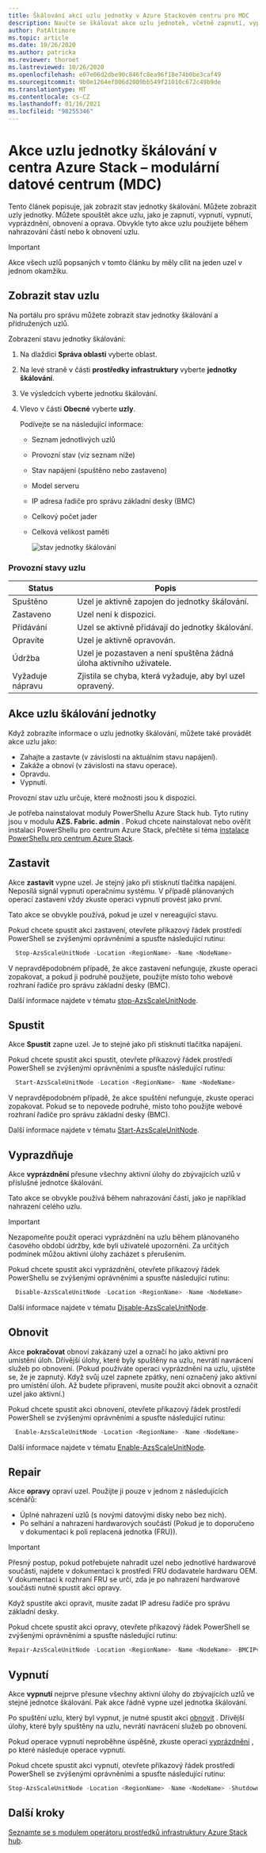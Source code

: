 ```yaml
---
title: Škálování akcí uzlu jednotky v Azure Stackovém centru pro MDC
description: Naučte se škálovat akce uzlu jednotek, včetně zapnutí, vypnutí, zakázání, obnovení a zobrazení stavu uzlu v integrovaných systémech centra Azure Stack.
author: PatAltimore
ms.topic: article
ms.date: 10/26/2020
ms.author: patricka
ms.reviewer: thoroet
ms.lastreviewed: 10/26/2020
ms.openlocfilehash: e07e06d2dbe90c846fc8ea96f18e74b0be3caf49
ms.sourcegitcommit: 9b0e1264ef006d2009bb549f21010c672c49b9de
ms.translationtype: MT
ms.contentlocale: cs-CZ
ms.lasthandoff: 01/16/2021
ms.locfileid: "98255346"
---
```

# <a name="scale-unit-node-actions-in-azure-stack-hub---modular-data-center-mdc"></a>Akce uzlu jednotky škálování v centra Azure Stack – modulární datové centrum (MDC)

Tento článek popisuje, jak zobrazit stav jednotky škálování. Můžete zobrazit uzly jednotky. Můžete spouštět akce uzlu, jako je zapnutí, vypnutí, vypnutí, vyprázdnění, obnovení a oprava. Obvykle tyto akce uzlu použijete během nahrazování částí nebo k obnovení uzlu.

> [!Important]  
> Akce všech uzlů popsaných v tomto článku by měly cílit na jeden uzel v jednom okamžiku.

## <a name="view-the-node-status"></a>Zobrazit stav uzlu

Na portálu pro správu můžete zobrazit stav jednotky škálování a přidružených uzlů.

Zobrazení stavu jednotky škálování:

1. Na dlaždici **Správa oblasti** vyberte oblast.
2. Na levé straně v části **prostředky infrastruktury** vyberte **jednotky škálování**.
3. Ve výsledcích vyberte jednotku škálování.
4. Vlevo v části **Obecné** vyberte **uzly**.

   Podívejte se na následující informace:

   - Seznam jednotlivých uzlů
   - Provozní stav (viz seznam níže)
   - Stav napájení (spuštěno nebo zastaveno)
   - Model serveru
   - IP adresa řadiče pro správu základní desky (BMC)
   - Celkový počet jader
   - Celková velikost paměti

     ![stav jednotky škálování](media/azure-stack-node-actions/multinode-actions.png)

### <a name="node-operational-states"></a>Provozní stavy uzlu

| Status | Popis |
|----------------------|-------------------------------------------------------------------|
| Spuštěno | Uzel je aktivně zapojen do jednotky škálování. |
| Zastaveno | Uzel není k dispozici. |
| Přidávání | Uzel se aktivně přidávají do jednotky škálování. |
| Opravíte | Uzel je aktivně opravován. |
| Údržba | Uzel je pozastaven a není spuštěna žádná úloha aktivního uživatele. |
| Vyžaduje nápravu | Zjistila se chyba, která vyžaduje, aby byl uzel opravený. |

## <a name="scale-unit-node-actions"></a>Akce uzlu škálování jednotky

Když zobrazíte informace o uzlu jednotky škálování, můžete také provádět akce uzlu jako:

 - Zahajte a zastavte (v závislosti na aktuálním stavu napájení).
 - Zakáže a obnoví (v závislosti na stavu operace).
 - Opravdu.
 - Vypnutí.

Provozní stav uzlu určuje, které možnosti jsou k dispozici.

Je potřeba nainstalovat moduly PowerShellu Azure Stack hub. Tyto rutiny jsou v modulu **AZS. Fabric. admin** . Pokud chcete nainstalovat nebo ověřit instalaci PowerShellu pro centrum Azure Stack, přečtěte si téma [instalace PowerShellu pro centrum Azure Stack](../../operator/powershell-install-az-module.md).

## <a name="stop"></a>Zastavit

Akce **zastavit** vypne uzel. Je stejný jako při stisknutí tlačítka napájení. Neposílá signál vypnutí operačnímu systému. V případě plánovaných operací zastavení vždy zkuste operaci vypnutí provést jako první.

Tato akce se obvykle používá, pokud je uzel v nereagující stavu.

Pokud chcete spustit akci zastavení, otevřete příkazový řádek prostředí PowerShell se zvýšenými oprávněními a spusťte následující rutinu:

```powershell  
  Stop-AzsScaleUnitNode -Location <RegionName> -Name <NodeName>
```

V nepravděpodobném případě, že akce zastavení nefunguje, zkuste operaci zopakovat, a pokud ji podruhé použijete, použijte místo toho webové rozhraní řadiče pro správu základní desky (BMC).

Další informace najdete v tématu [stop-AzsScaleUnitNode](/powershell/module/azs.fabric.admin/stop-azsscaleunitnode).

## <a name="start"></a>Spustit

Akce **Spustit** zapne uzel. Je to stejné jako při stisknutí tlačítka napájení.

Pokud chcete spustit akci spustit, otevřete příkazový řádek prostředí PowerShell se zvýšenými oprávněními a spusťte následující rutinu:

```powershell  
  Start-AzsScaleUnitNode -Location <RegionName> -Name <NodeName>
```

V nepravděpodobném případě, že akce spuštění nefunguje, zkuste operaci zopakovat. Pokud se to nepovede podruhé, místo toho použijte webové rozhraní řadiče pro správu základní desky (BMC).

Další informace najdete v tématu [Start-AzsScaleUnitNode](/powershell/module/azs.fabric.admin/start-azsscaleunitnode).

## <a name="drain"></a>Vyprazdňuje

Akce **vyprázdnění** přesune všechny aktivní úlohy do zbývajících uzlů v příslušné jednotce škálování.

Tato akce se obvykle používá během nahrazování částí, jako je například nahrazení celého uzlu.

> [!Important]
> Nezapomeňte použít operaci vyprázdnění na uzlu během plánovaného časového období údržby, kde byli uživatelé upozorněni. Za určitých podmínek můžou aktivní úlohy zacházet s přerušením.

Pokud chcete spustit akci vyprázdnění, otevřete příkazový řádek PowerShellu se zvýšenými oprávněními a spusťte následující rutinu:

```powershell  
  Disable-AzsScaleUnitNode -Location <RegionName> -Name <NodeName>
```

Další informace najdete v tématu [Disable-AzsScaleUnitNode](/powershell/module/azs.fabric.admin/disable-azsscaleunitnode).

## <a name="resume"></a>Obnovit

Akce **pokračovat** obnoví zakázaný uzel a označí ho jako aktivní pro umístění úloh. Dřívější úlohy, které byly spuštěny na uzlu, nevrátí navrácení služeb po obnovení. (Pokud používáte operaci vyprázdnění na uzlu, ujistěte se, že je zapnutý. Když svůj uzel zapnete zpátky, není označený jako aktivní pro umístění úloh. Až budete připraveni, musíte použít akci obnovit a označit uzel jako aktivní.)

Pokud chcete spustit akci obnovení, otevřete příkazový řádek prostředí PowerShell se zvýšenými oprávněními a spusťte následující rutinu:

```powershell  
  Enable-AzsScaleUnitNode -Location <RegionName> -Name <NodeName>
```

Další informace najdete v tématu [Enable-AzsScaleUnitNode](/powershell/module/azs.fabric.admin/enable-azsscaleunitnode).

## <a name="repair"></a>Repair

Akce **opravy** opraví uzel. Použijte ji pouze v jednom z následujících scénářů:

- Úplné nahrazení uzlů (s novými datovými disky nebo bez nich).
- Po selhání a nahrazení hardwarových součástí (Pokud je to doporučeno v dokumentaci k poli replacená jednotka (FRU)).

> [!Important]  
> Přesný postup, pokud potřebujete nahradit uzel nebo jednotlivé hardwarové součásti, najdete v dokumentaci k prostředí FRU dodavatele hardwaru OEM. V dokumentaci k rozhraní FRU se určí, zda je po nahrazení hardwarové součásti nutné spustit akci opravy.

Když spustíte akci opravit, musíte zadat IP adresu řadiče pro správu základní desky.

Pokud chcete spustit akci opravy, otevřete příkazový řádek PowerShell se zvýšenými oprávněními a spusťte následující rutinu:

  ```powershell
  Repair-AzsScaleUnitNode -Location <RegionName> -Name <NodeName> -BMCIPv4Address <BMCIPv4Address>
  ```

## <a name="shutdown"></a>Vypnutí

Akce **vypnutí** nejprve přesune všechny aktivní úlohy do zbývajících uzlů ve stejné jednotce škálování. Pak akce řádně vypne uzel jednotka škálování.

Po spuštění uzlu, který byl vypnut, je nutné spustit akci [obnovit](#resume) . Dřívější úlohy, které byly spuštěny na uzlu, nevrátí navrácení služeb po obnovení.

Pokud operace vypnutí neproběhne úspěšně, zkuste operaci [vyprázdnění](#drain) , po které následuje operace vypnutí.

Pokud chcete spustit akci vypnutí, otevřete příkazový řádek prostředí PowerShell se zvýšenými oprávněními a spusťte následující rutinu:

  ```powershell
  Stop-AzsScaleUnitNode -Location <RegionName> -Name <NodeName> -Shutdown
  ```

## <a name="next-steps"></a>Další kroky

[Seznamte se s modulem operátoru prostředků infrastruktury Azure Stack hub](/powershell/module/azs.fabric.admin/?view=azurestackps-1.6.0).